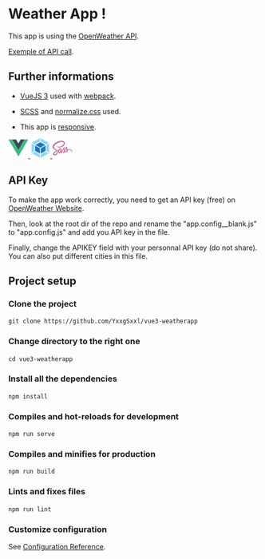 # Weather App ! 
This app is using the <a href="https://openweathermap.org" target="_blank">OpenWeather API</a>. 

<a href="http://api.openweathermap.org/data/2.5/forecast?lat=44.34&lon=10.99&appid=95542917d76459372397547a96610cd8" target="_blank">Exemple of API call</a>.

## Further informations 
- <a href="https://vuejs.org/" target="_blank">VueJS 3</a> used with <a href="https://webpack.js.org/" target="_blank">webpack</a>. 

- <a href="https://sass-lang.com/" target="_blank">SCSS</a> and <a href="https://necolas.github.io/normalize.css/" target="_blank">normalize.css</a> used. 

- This app is <a href="https://www.w3schools.com/html/html_responsive.asp" target="_blank">responsive</a>.

<p> <a href="https://vuejs.org/"> <img src="https://raw.githubusercontent.com/devicons/devicon/master/icons/vuejs/vuejs-original.svg" title="Vue3JS" alt="Vue3JS" width="40" height="40"/> </a> <a href="https://vuejs.org/"> <img src="https://raw.githubusercontent.com/devicons/devicon/master/icons/webpack/webpack-original.svg" title="WebPack" alt="WebPack" width="40" height="40"/> </a> <a href="https://sass-lang.com/"> <img src="https://raw.githubusercontent.com/devicons/devicon/master/icons/sass/sass-original.svg" title="SASS" alt="SASS" width="40" height="40"/> </a> </p>

## API Key 
To make the app work correctly, you need to get an API key (free) on <a href="https://openweathermap.org/api" target="_blank">OpenWeather Website</a>. 

Then, look at the root dir of the repo and rename the "app.config__blank.js" to "app.config.js" and add you API key in the file.

Finally, change the APIKEY field with your personnal API key (do not share). You can also put different cities in this file.

## Project setup
### Clone the project
````
git clone https://github.com/YxxgSxxl/vue3-weatherapp
````

### Change directory to the right one
```
cd vue3-weatherapp
```

### Install all the dependencies
```
npm install
```

### Compiles and hot-reloads for development
```
npm run serve
```

### Compiles and minifies for production
```
npm run build
```

### Lints and fixes files
```
npm run lint
```

### Customize configuration
See [Configuration Reference](https://cli.vuejs.org/config/).
